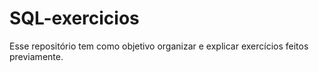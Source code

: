 # SQL-exercicios

Esse repositório tem como objetivo organizar e explicar exercícios feitos previamente.
